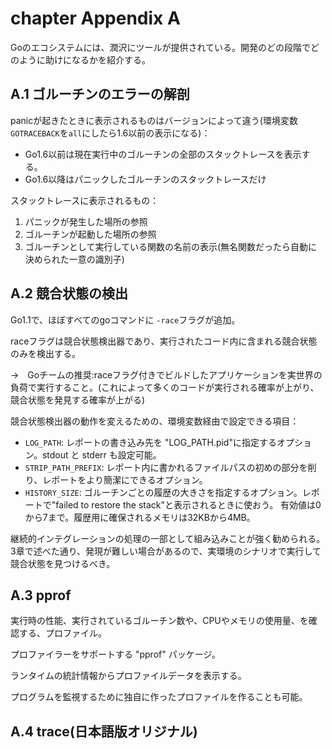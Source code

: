 # chapter Appendix A

Goのエコシステムには、潤沢にツールが提供されている。開発のどの段階でどのように助けになるかを紹介する。

## A.1 ゴルーチンのエラーの解剖

panicが起きたときに表示されるものはバージョンによって違う(環境変数`GOTRACEBACK`を`all`にしたら1.6以前の表示になる)：

- Go1.6以前は現在実行中のゴルーチンの全部のスタックトレースを表示する。
- Go1.6以降はパニックしたゴルーチンのスタックトレースだけ

スタックトレースに表示されるもの：

1. パニックが発生した場所の参照
2. ゴルーチンが起動した場所の参照
3. ゴルーチンとして実行している関数の名前の表示(無名関数だったら自動に決められた一意の識別子)

## A.2 競合状態の検出

Go1.1で、ほぼすべてのgoコマンドに `-race`フラグが追加。

raceフラグは競合状態検出器であり、実行されたコード内に含まれる競合状態のみを検出する。

→　Goチームの推奨:raceフラグ付きでビルドしたアプリケーションを実世界の負荷で実行すること。(これによって多くのコードが実行される確率が上がり、競合状態を発見する確率が上がる)

競合状態検出器の動作を変えるための、環境変数経由で設定できる項目：

- `LOG_PATH`: レポートの書き込み先を "LOG_PATH.pid"に指定するオプション。stdout と stderr も設定可能。
- `STRIP_PATH_PREFIX`: レポート内に書かれるファイルパスの初めの部分を削り、レポートをより簡潔にできるオプション。
- `HISTORY_SIZE`: ゴルーチンごとの履歴の大きさを指定するオプション。レポートで"failed to restore the stack"と表示されるときに使おう。
有効値は0から7まで。履歴用に確保されるメモリは32KBから4MB。

継続的インテグレーションの処理の一部として組み込みことが強く勧められる。
3章で述べた通り、発現が難しい場合があるので、実環境のシナリオで実行して競合状態を見つけるべき。

## A.3 pprof

実行時の性能、実行されているゴルーチン数や、CPUやメモリの使用量、を確認する、プロファイル。

プロファイラーをサポートする "pprof" パッケージ。

ランタイムの統計情報からプロファイルデータを表示する。

プログラムを監視するために独自に作ったプロファイルを作ることも可能。

## A.4 trace(日本語版オリジナル)

